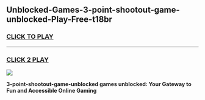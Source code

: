 
## Unblocked-Games-3-point-shootout-game-unblocked-Play-Free-t18br
<h3>
<a href="https://premium76.site?title=3-point-shootout-game-unblocked&ref=21A">CLICK TO PLAY</a></h3>
<hr>

<h3>
<a href="https://premium76.site?title=3-point-shootout-game-unblocked&ref=21A">CLICK 2 PLAY</a>
  
</h3>

<a href="https://premium76.site?title=3-point-shootout-game-unblocked&ref=21A"><img src="https://clearcache.store/games.png"></a>


**3-point-shootout-game-unblocked games unblocked: Your Gateway to Fun and Accessible Online Gaming**

